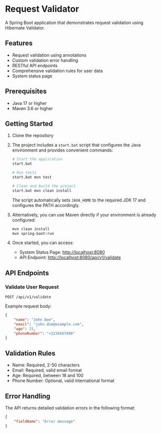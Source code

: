 # Request Validator

A Spring Boot application that demonstrates request validation using Hibernate Validator.

## Features

- Request validation using annotations
- Custom validation error handling
- RESTful API endpoints
- Comprehensive validation rules for user data
- System status page

## Prerequisites

- Java 17 or higher
- Maven 3.6 or higher

## Getting Started

1. Clone the repository

2. The project includes a `start.bat` script that configures the Java environment and provides convenient commands:

   ```bash
   # Start the application
   start.bat

   # Run tests
   start.bat mvn test

   # Clean and build the project
   start.bat mvn clean install
   ```

   The script automatically sets `JAVA_HOME` to the required JDK 17 and configures the PATH accordingly.

3. Alternatively, you can use Maven directly if your environment is already configured:
   ```bash
   mvn clean install
   mvn spring-boot:run
   ```

4. Once started, you can access:
   - System Status Page: [http://localhost:8080](http://localhost:8080)
   - API Endpoint: [http://localhost:8080/api/v1/validate](http://localhost:8080/api/v1/validate)

## API Endpoints

### Validate User Request
```http
POST /api/v1/validate
```

Example request body:
```json
{
    "name": "John Doe",
    "email": "john.doe@example.com",
    "age": 25,
    "phoneNumber": "+1234567890"
}
```

## Validation Rules

- Name: Required, 2-50 characters
- Email: Required, valid email format
- Age: Required, between 18 and 100
- Phone Number: Optional, valid international format

## Error Handling

The API returns detailed validation errors in the following format:
```json
{
    "fieldName": "Error message"
}
